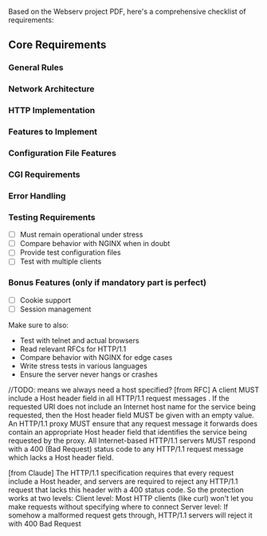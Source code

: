 Based on the Webserv project PDF, here's a comprehensive checklist of requirements:

## Core Requirements

### General Rules
<!-- - [ ] Code must be C++98 compliant (-std=c++98 flag) &#x2611; -->
<!-- - [ ] Must compile with flags: -Wall -Wextra -Werror &#x2611; -->
<!-- - [ ] Makefile must include: $(NAME), all, clean, fclean, re &#x2611; -->
<!-- - [ ] No external libraries or Boost allowed &#x2611; -->
<!-- - [ ] Program must never crash or exit unexpectedly &#x2611; -->
<!-- - [ ] No memory leaks &#x2611; -->

### Network Architecture
<!-- - [ ] Must use non-blocking sockets &#x2611; -->
<!-- - [ ] Use only 1 poll() (or equivalent like select, epoll, kqueue) for ALL I/O operations &#x2611; -->
<!-- - [ ] poll() must monitor both reading and writing &#x2611; -->
<!-- - [ ] Never perform read/write without going through poll() &#x2611; -->
<!-- - [ ] Cannot check errno after read/write operations &#x2611; -->
<!-- - [ ] Server must accept an optional configuration file argument &#x2611; -->

### HTTP Implementation
<!-- - [ ] Support GET, POST, and DELETE methods &#x2611; -->
<!-- - [ ] Accurate HTTP response status codes &#x2611; -->
<!-- - [ ] Serve fully static websites &#x2611; -->
<!-- - [ ] Handle file uploads &#x2611; -->
<!-- - [ ] Default error pages if none provided &#x2611; -->
<!-- - [ ] Compatible with standard web browsers &#x2611; -->
<!-- - [ ] Listen on multiple ports (configured) &#x2611; -->
<!-- - [ ] Handle multiple clients simultaneously &#x2611; -->
<!-- - [ ] Clients should never hang indefinitely &#x2611; -->

### Features to Implement
<!-- - [ ] Parse and validate HTTP requests &#x2611; -->
<!-- - [ ] Serve static files with correct MIME types &#x2611; -->
<!-- - [ ] Handle multipart/form-data uploads &#x2611; -->
<!-- - [ ] Directory listing (if enabled in config) &#x2611; -->
<!-- - [ ] HTTP redirects &#x2611; -->
<!-- - [ ] Client body size limits &#x2611; -->
<!-- - [ ] CGI execution (at least PHP or Python) &#x2611; -->
<!-- - [ ] Proper CGI environment variables &#x2611; -->
<!-- - [ ] Handle chunked requests for CGI &#x2611; -->

### Configuration File Features
<!-- - [ ] Configure port and host for each server &#x2611; -->
<!-- - [ ] Set server_names &#x2611; -->
<!-- - [ ] Default server for host:port &#x2611; -->
<!-- - [ ] Custom error pages &#x2611; -->
<!-- - [ ] Client body size limits &#x2611; -->
<!-- - [ ] Route configuration with: -->
 <!-- - [ ] Accepted HTTP methods per route &#x2611; -->
  <!-- - [ ] HTTP redirects &#x2611; -->
  <!-- - [ ] Root directory/file location &#x2611; -->
  <!-- - [ ] Directory listing enable/disable &#x2611; -->
  <!-- - [ ] Default file for directories -->
  <!-- - [ ] CGI execution based on file extension &#x2611; -->
  <!-- - [ ] Upload location configuration &#x2611;  -->

### CGI Requirements
<!-- - [ ] Execute CGI with file as first argument &#x2611; -->
<!-- - [ ] Run CGI in correct directory &#x2611; -->
<!-- - [ ] Pass full path as PATH_INFO &#x2611; -->
<!-- - [ ] Handle chunked requests (unchunk before CGI) &#x2611; -->
<!-- - [ ] Handle CGI output (chunked responses) &#x2611; -->
<!-- - [ ] Fork only for CGI execution &#x2611; -->
<!-- - [ ] Support at least one CGI interpreter (PHP/Python) &#x2611; -->

### Error Handling
<!-- - [ ] Proper error responses with status codes &#x2611; -->
<!-- - [ ] Default error pages &#x2611; -->
<!-- - [ ] Handle malformed requests &#x2611; -->
<!-- - [ ] Handle file not found &#x2611; -->
<!-- - [ ] Handle permission errors &#x2611; -->
<!-- - [ ] Handle CGI errors &#x2611; -->

### Testing Requirements
- [ ] Must remain operational under stress
- [ ] Compare behavior with NGINX when in doubt
- [ ] Provide test configuration files
- [ ] Test with multiple clients
<!-- - [ ] Test with different browsers &#x2611; -->

### Bonus Features (only if mandatory part is perfect)
- [ ] Cookie support
- [ ] Session management
<!-- - [ ] Multiple CGI interpreters &#x2611; -->

Make sure to also:
- Test with telnet and actual browsers
- Read relevant RFCs for HTTP/1.1
- Compare behavior with NGINX for edge cases
- Write stress tests in various languages
- Ensure the server never hangs or crashes

//TODO: means we always need a host specified?
   [from RFC] A client MUST include a Host header field in all HTTP/1.1 request
   messages . If the requested URI does not include an Internet host
   name for the service being requested, then the Host header field MUST
   be given with an empty value. An HTTP/1.1 proxy MUST ensure that any
   request message it forwards does contain an appropriate Host header
   field that identifies the service being requested by the proxy. All
   Internet-based HTTP/1.1 servers MUST respond with a 400 (Bad Request)
   status code to any HTTP/1.1 request message which lacks a Host header
   field.

   [from Claude] The HTTP/1.1 specification requires that every request include a Host header, and servers are required to reject any HTTP/1.1 request that lacks this header with a 400 status code.
   So the protection works at two levels:
   Client level: Most HTTP clients (like curl) won't let you make requests without specifying where to connect
   Server level: If somehow a malformed request gets through, HTTP/1.1 servers will reject it with 400 Bad Request